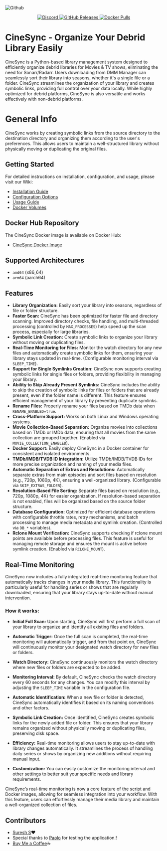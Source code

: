 ![Github](https://github.com/user-attachments/assets/1d61e450-b5df-4a7d-960c-a4d77770c933)

<p align="center">
  <a href="https://discord.gg/BtZYTCQtAR">
    <img src="https://img.shields.io/badge/discord-cinesync-5865F2?logo=discord&logoColor=white" alt="Discord">
  </a>
  <a href="https://github.com/sureshfizzy/CineSync/releases/latest">
    <img src="https://img.shields.io/github/downloads/sureshfizzy/CineSync/total.svg?maxAge=60&style=flat-square" alt="GitHub Releases">
  </a>
  <a href="https://hub.docker.com/r/sureshfizzy/cinesync">
    <img src="https://img.shields.io/docker/pulls/sureshfizzy/cinesync.svg?maxAge=60&style=flat-square" alt="Docker Pulls">
  </a>
</p>


# CineSync - Organize Your Debrid Library Easily

CineSync is a Python-based library management system designed to efficiently organize debrid libraries for Movies & TV shows, eliminating the need for Sonarr/Radarr. Users downloading from DMM Manager can seamlessly sort their library into seasons, whether it's a single file or a folder. CineSync streamlines the organization of your library and creates symbolic links, providing full control over your data locally. While highly optimized for debrid platforms, CineSync is also versatile and works effectively with non-debrid platforms.

# General Info

CineSync works by creating symbolic links from the source directory to the destination directory and organizing them according to the user's preferences. This allows users to maintain a well-structured library without physically moving or duplicating the original files.

## Getting Started

For detailed instructions on installation, configuration, and usage, please visit our Wiki:

- [Installation Guide](https://github.com/sureshfizzy/CineSync/wiki/Installation)
- [Configuration Options](https://github.com/sureshfizzy/CineSync/wiki/Configuration)
- [Usage Guide](https://github.com/sureshfizzy/CineSync/wiki/Usage)
- [Docker Volumes](https://github.com/sureshfizzy/CineSync/wiki/Volumes)

## Docker Hub Repository

The CineSync Docker image is available on Docker Hub:

- [CineSync Docker Image](https://hub.docker.com/r/sureshfizzy/cinesync)

## Supported Architectures

- `amd64` (x86_64)
- `arm64` (aarch64)

## Features

- **Library Organization:** Easily sort your library into seasons, regardless of file or folder structure.
- **Faster Scan:** CineSync has been optimized for faster file and directory scanning. Improved directory checks, file handling, and multi-threaded processing (controlled by `MAX_PROCESSES`) help speed up the scan process, especially for large libraries.
- **Symbolic Link Creation:** Create symbolic links to organize your library without moving or duplicating files.
- **Real-Time Monitoring for Files:** Monitor the watch directory for any new files and automatically create symbolic links for them, ensuring your library stays updated in real-time. (Configurable monitoring interval via `SLEEP_TIME`).
- **Support for Single Symlinks Creation:** CineSync now supports creating symbolic links for single files or folders, providing flexibility in managing your library.
- **Ability to Skip Already Present Symlinks:** CineSync includes the ability to skip the creation of symbolic links for files or folders that are already present, even if the folder name is different. This feature ensures efficient management of your library by preventing duplicate symlinks.
- **Rename Files:** Properly rename your files based on TMDb data when `RENAME_ENABLED=true`.
- **Cross-Platform Support:** Works on both Linux and Windows operating systems.
- **Movie Collection-Based Separation:** Organize movies into collections based on TMDb or IMDb data, ensuring that all movies from the same collection are grouped together. (Enabled via `MOVIE_COLLECTION_ENABLED`).
- **Docker Support:** Easily deploy CineSync in a Docker container for consistent and isolated environments.
- **TMDb/IMDB/TVDB ID Integration:** Utilize TMDb/IMDB/TVDB IDs for more precise organization and naming of your media files.
- **Automatic Separation of Extras and Resolutions:** Automatically separate extras from main episodes and sort files based on resolution (e.g., 720p, 1080p, 4K), ensuring a well-organized library. (Configurable via `SKIP_EXTRAS_FOLDER`).
- **Resolution-Based File Sorting:** Separate files based on resolution (e.g., 720p, 1080p, 4K) for easier organization. If resolution-based separation is not enabled, files will be organized based on the source folder structure.
- **Database Configuration:** Optimized for efficient database operations with configurable throttle rates, retry mechanisms, and batch processing to manage media metadata and symlink creation. (Controlled via `DB_*` variables).
- **Rclone Mount Verification:** CineSync supports checking if rclone mount points are available before processing files. This feature is useful for managing remote storage and ensures the mount is active before symlink creation. (Enabled via `RCLONE_MOUNT`).

## Real-Time Monitoring

CineSync now includes a fully integrated real-time monitoring feature that automatically tracks changes in your media library. This functionality is particularly useful for handling series or shows that are regularly downloaded, ensuring that your library stays up-to-date without manual intervention.

### How it works:

- **Initial Full Scan:** Upon starting, CineSync will first perform a full scan of your library to organize and identify all existing files and folders.

- **Automatic Trigger:** Once the full scan is completed, the real-time monitoring will automatically trigger, and from that point on, CineSync will continuously monitor your designated watch directory for new files or folders.

- **Watch Directory:** CineSync continuously monitors the watch directory where new files or folders are expected to be added.

- **Monitoring Interval:** By default, CineSync checks the watch directory every 60 seconds for any changes. You can modify this interval by adjusting the `SLEEP_TIME` variable in the configuration file.

- **Automatic Identification:** When a new file or folder is detected, CineSync automatically identifies it based on its naming conventions and other factors.

- **Symbolic Link Creation:** Once identified, CineSync creates symbolic links for the newly added file or folder. This ensures that your library remains organized without physically moving or duplicating files, preserving disk space.

- **Efficiency:** Real-time monitoring allows users to stay up-to-date with library changes automatically. It streamlines the process of handling daily series or shows by organizing new additions without requiring manual input.

- **Customization:** You can easily customize the monitoring interval and other settings to better suit your specific needs and library requirements.

CineSync’s real-time monitoring is now a core feature of the script and Docker images, allowing for seamless integration into your workflow. With this feature, users can effortlessly manage their media library and maintain a well-organized collection of files.

## Contributors

- [Suresh S](https://github.com/sureshfizzy)❤️
- Special thanks to [Paolo](https://github.com/RunAway189) for testing the application.!
- [Buy Me a Coffee](https://www.buymeacoffee.com/Sureshfizzy)☕
